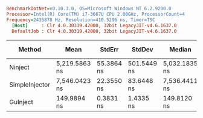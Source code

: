 ``` ini

BenchmarkDotNet=v0.10.3.0, OS=Microsoft Windows NT 6.2.9200.0
Processor=Intel(R) Core(TM) i7-3667U CPU 2.00GHz, ProcessorCount=4
Frequency=2435878 Hz, Resolution=410.5296 ns, Timer=TSC
  [Host]     : Clr 4.0.30319.42000, 32bit LegacyJIT-v4.6.1637.0
  DefaultJob : Clr 4.0.30319.42000, 32bit LegacyJIT-v4.6.1637.0


```
 |         Method |          Mean |     StdErr |      StdDev |        Median | Scaled | Scaled-StdDev |  Gen 0 | Allocated |
 |--------------- |-------------- |----------- |------------ |-------------- |------- |-------------- |------- |---------- |
 |        Ninject | 5,219.5863 ns | 55.3864 ns | 501.5449 ns | 5,032.1835 ns |  34.80 |          3.34 | 0.4893 |   1.39 kB |
 | SimpleInjector | 7,546.0423 ns | 22.3550 ns |  83.6448 ns | 7,536.4411 ns |  50.31 |          0.71 | 2.1830 |   5.37 kB |
 |       GuInject |   149.9894 ns |  0.3831 ns |   1.4335 ns |   149.8120 ns |   1.00 |          0.00 | 0.0341 |      84 B |
